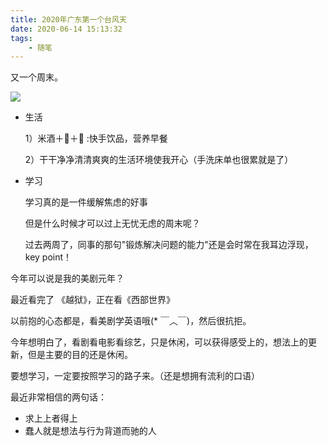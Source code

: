 ```yaml
---
title: 2020年广东第一个台风天
date: 2020-06-14 15:13:32
tags:
	- 随笔
---
```


又一个周末。

<!--more-->

![](https://gitee.com/liying000/blogimg/raw/master/image-20200614212248547.png)

- 生活

  1）米酒＋🥚＋🥛 :快手饮品，营养早餐

  2）干干净净清清爽爽的生活环境使我开心（手洗床单也很累就是了）

- 学习

  学习真的是一件缓解焦虑的好事

  但是什么时候才可以过上无忧无虑的周末呢？

  过去两周了，同事的那句"锻炼解决问题的能力"还是会时常在我耳边浮现，key point！

  

今年可以说是我的美剧元年？

最近看完了 《越狱》，正在看《西部世界》

以前抱的心态都是，看美剧学英语哦(* ￣︿￣)，然后很抗拒。

今年想明白了，看剧看电影看综艺，只是休闲，可以获得感受上的，想法上的更新，但是主要的目的还是休闲。

要想学习，一定要按照学习的路子来。（还是想拥有流利的口语）



最近非常相信的两句话：

- 求上上者得上
- 蠢人就是想法与行为背道而驰的人



